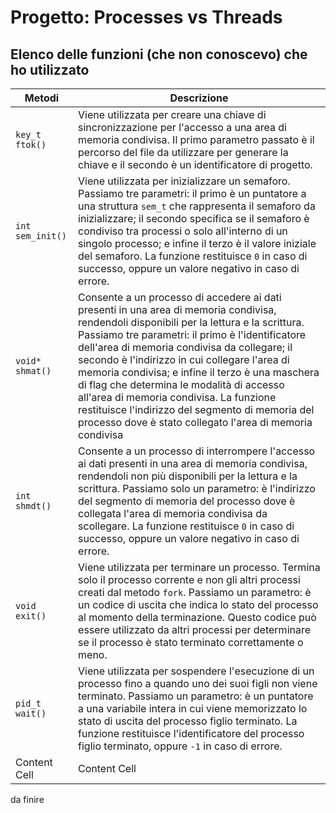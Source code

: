 # Progetto: Processes vs Threads
## Elenco delle funzioni (che non conoscevo) che ho utilizzato
| Metodi  | Descrizione |
| ------------- | ------------- |
| `key_t ftok()`  | Viene utilizzata per creare una chiave di sincronizzazione per l'accesso a una area di memoria condivisa.  Il primo parametro passato è il percorso del file da utilizzare per generare la chiave e il secondo è un identificatore di progetto. |
| `int sem_init()`  | Viene utilizzata per inizializzare un semaforo.  Passiamo tre parametri: il primo è un puntatore a una struttura `sem_t` che rappresenta il semaforo da inizializzare; il secondo specifica se il semaforo è condiviso tra processi o solo all'interno di un singolo processo; e infine il terzo è il valore iniziale del semaforo.  La funzione restituisce `0` in caso di successo, oppure un valore negativo in caso di errore. |
| `void* shmat()`  | Consente a un processo di accedere ai dati presenti in una area di memoria condivisa, rendendoli disponibili per la lettura e la scrittura.  Passiamo tre parametri: il primo è l'identificatore dell'area di memoria condivisa da collegare; il secondo è l'indirizzo in cui collegare l'area di memoria condivisa; e infine il terzo è una maschera di flag che determina le modalità di accesso all'area di memoria condivisa.  La funzione restituisce l'indirizzo del segmento di memoria del processo dove è stato collegato l'area di memoria condivisa |
| `int shmdt()`  | Consente a un processo di interrompere l'accesso ai dati presenti in una area di memoria condivisa, rendendoli non più disponibili per la lettura e la scrittura.  Passiamo solo un parametro: è l'indirizzo del segmento di memoria del processo dove è collegata l'area di memoria condivisa da scollegare.  La funzione restituisce `0` in caso di successo, oppure un valore negativo in caso di errore.  |
| `void exit()`  | Viene utilizzata per terminare un processo. Termina solo il processo corrente e non gli altri processi creati dal metodo `fork`.  Passiamo un parametro: è un codice di uscita che indica lo stato del processo al momento della terminazione. Questo codice può essere utilizzato da altri processi per determinare se il processo è stato terminato correttamente o meno. |
| `pid_t wait()`  | Viene utilizzata per sospendere l'esecuzione di un processo fino a quando uno dei suoi figli non viene terminato.  Passiamo un parametro: è un puntatore a una variabile intera in cui viene memorizzato lo stato di uscita del processo figlio terminato. La funzione restituisce l'identificatore del processo figlio terminato, oppure `-1` in caso di errore. |
| Content Cell  | Content Cell  |

da finire
